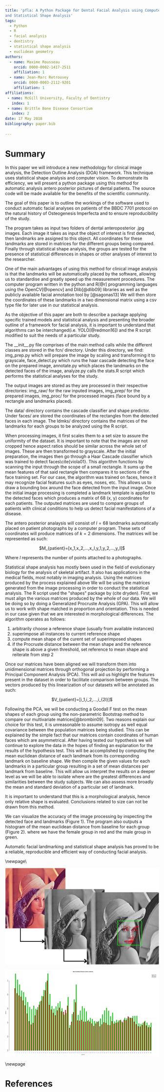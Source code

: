 ```yaml
---
title: 'pfla: A Python Package for Dental Facial Analysis using Computer Vision
and Statistical Shape Analysis'
tags:
  - Python
  - R
  - facial analysis
  - dentistry
  - statistical shape analysis
  - euclidean geometry
authors:
  - name: Maxime Rousseau 
    orcid: 0000-0002-1417-2511 
    affiliation: 1
  - name: Jean-Marc Retrouvey
    orcid: 0000-0003-2112-9201
    affiliation: 1
affiliations:
 - name: McGill University, Faculty of Dentistry
   index: 1
 - name: Brittle Bone Disease Consortium
   index: 2
date: 17 May 2018
bibliography: paper.bib

---
```

# Summary
In this paper we will introduce a new methodology for clinical image analysis,
the Detection Outline Analysis (DOA) framework. This technique uses statistical
shape analysis and computer vision. To demonstrate its efficiency, we will
present a python package using this method for automatic analysis antero
posterior pictures of dental patients. The source code will be made available for the
benefits of the scientific community.

The goal of this paper is to outline the workings of the software used to conduct automatic
facial analyses on patients of the BBDC 7701 protocol on the natural history of Osteogenesis Imperfecta
and to ensure reproducibility of the study.

The program takes as input two folders of dental anteroposterior .jpg images. 
Each image it takes as input the object of interest is first detected, then landmarks are
assigned to this object. All coordinates for these landmarks are stored in
matrices for the different groups being compared. Finally through statistical
shape analysis, the groups are tested for the presence of statistical
differences in shapes or other analyses of interest to the researcher.

One of the main advantages of using this method for clinical image analysis is 
that the landmarks will be automatically
placed by the software, allowing us to standardise and greatly speed up the measurement procedures. 
The computer program  written in the
python and R[@r] programming languages using the OpenCV[@opencv] and Dlib[@dlib09] libraries as well as the publicly 
available facial annotation tool by [@sagonas13]
We will then store the 
coordinates of these landmarks in a two dimensional matrix using a csv type
file for later use in our statistical analysis.  


As the objective of this paper are both to describe a package applying specific
trained models and statistical analysis and presenting the broader outline of a
framework for facial analysis, it is important to understand that algorithms
can be interchanged(i.e. YOLO[@redmon16]) and the R script modified to suit the needs of a particular study.


The \_\_init\_\_.py file comprises of the main method calls while the different
classes are stored in the fcn/ directory. Under this directory, we find:
img\_prep.py which will prepare the image by scaling and transforming it to
grayscale, face\_detect.py which runs the haar cascade detecting the face on
the prepared image, annotate.py which places the landmarks on the detected
faces of the image, analyze.py calls the stats.R script which performs the
statistical analyses for the study.


The output images are stored as they are processed in their respective
directories: img\_raw/ for the raw inputed images, img\_prep/ for the prepared
images, img\_proc/ for the processed images (face bound by a rectangle and landmarks
placed).


The data/ directory contains the cascade classifier and shape predictor. Under
faces/ are stored the coordinates of the rectangles from the detected faces in
each image. The ldmks/ directory contains the matrices of the landmarks for
each groups to be analyzed using the R script.

When processing images, it first scales them to a set size to assure the
uniformity of the dataset. It is important to note that the images are not cropped hence
aspect ratios should be similar across the whole set of images. These are
then transformed to grayscale. 
After the initial preparation, the images then go through a
Haar Cascade classifier which was trained to detect faces\cite{viola01}. This
algorithm functions by scanning the input through the scope of a small
rectangle. It sums up the mean features of that said rectangle then compares it
to sections of the face training set. For our case, the algorithm was trained
on faces, hence it may recognize facial features such as eyes, noses, etc. 
This allows us to draw a bounding box around the face detected from the input
image.
Once the initial image processing is completed 
a landmark template is applied to the detected faces which produces a
matrix of 68 (x, y) coordinates for each patients. The outputed matrices are used to
compare groups of patients with clinical conditions to help us detect facial
manifestations of a disease. 

The antero posterior analaysis will consist of $l=68$ landmarks automatically 
placed on patient photographs by a computer program.
These sets of coordinates will produce matrices of $k=2$ dimensions.
The matrices will be represented as such: 
<center>
$M_{patient}=[x_1,x_2,...,x_l,y_1,y_2,...,y_l]$
</center>

Where $l$ represents the number of points attached to a photographs.


Statistical shape analysis has mostly been used in the field of evolutionary
biology for the analysis of skeletal artifact. It also has applications in the
medical fields, most notably in imaging analysis. Using the matrices produced
by the process explained above 
We will be using the matrices generated from the image 
processing in order to conduct the statistical analysis. The R script used the "shapes" package by (cite dryden).
First, we must
align the various matrices produced by the whole of our data. We will 
be doing so by doing a Generalized Procruste Analysis (GPA). This will allow 
us to work with shape matched in proportion and orientation. This is needed in 
our case given that we are interested in morphological differences. The
algorithm operates as follows:
1. arbitrarily choose a reference shape (usually from available instances)
2. superimpose all instances to current reference shape
3. compute mean shape of the curent set of superimposed shapes
4. if the Procruste distance between the mean shape and the reference shape is above a given threshold, set reference to mean shape and reiterate from step 2 



Once our 
matrices have been aligned we will transform them into unidimensional 
matrices through orthogonal projection by performing a Principal 
Component Analysis (PCA). This will aid us highlight the features present in
the dataset in order to facilitate comparison between groups. 
The vectors produced by this linearization of our
datasets will be annotated as such:
<center>
$V_{patient}=[i_1,i_2,...,i_{2l}]$
</center>

Following the PCA, we will be conducting a Goodall F test on the mean shapes of each
group using the non-parametric Bootstrap method to compare our multivariate 
matrices[@brombin09]. Two reasons explain our choice for this test, it is unreasonable 
to assume isotropy as well equal covariance between the population matrices 
being studied. This can be explained by the simple fact that our matrices
contain coordinates of human faces which are asymmetrical.
After having tested our hypothesis we will continue to explore the data in the
hopes of finding an explanation for the results of the hypothesis test. This
will be accomplished by computing the mean euclidean distance of each landmark
from its corresponding landmark on baseline shape. We then compile the given
values for each landmarks in a particular group resulting in a set of mean
distances per landmark from baseline. This will allow us interpret
the results on a deeper level as we will be able to isolate where are the
greatest differences and similarities between the study subjects. We can also
assess more broadly the mean and standard deviation of a particular set of
landmark.

It is important to understand that this is a morphological analysis, hence only
relative shape is evaluated. Conclusions related to size can not be drawn from
this method. 


We can visualize the accuracy of the image processing by inspecting the
detected face and landmarks  (Figure 1). The program also outputs a histogram
of the mean euclidean distance from baseline for each group (Figure 2). where
we have the female group in red and the male group in green.


Automatic facial landmarking and statistical shape analysis has proved to be a
reliable, reproducible and efficient way of conducting facial analysis. 

\newpage\

![Image Processing Example Over the Famous Lena Image](collage.png)

![Mean Euclidean Distance Output Histogram](histo_02.png)

\newpage

# References
